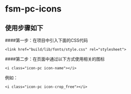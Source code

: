 # fsm-pc-icons
## 使用步骤如下
 ####第一步：在项目中引入下面的CSS代码
 <pre><code>&#60;link href="build/lib/fonts/style.css" rel="stylesheet"&#62;</code></pre>
 
 ####第二步：在页面中通过以下方式使用相关的图标
 <pre><code>&#60;i class="icon-pc icon-name"&#62;&#60;/i&#62;</code></pre>
 例如：
 <pre><code>&#60;i class="icon-pc icon-crop_free"&#62;&#60;/i&#62;</code></pre>
 
